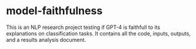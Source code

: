 # model-faithfulness
This is an NLP research project testing if GPT-4 is faithfull to its explanations on classification tasks.
It contains all the code, inputs, outputs, and a results analysis document.
